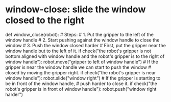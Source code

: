 

# window-close: slide the window closed to the right
def window_close(robot):
    # Steps:
    #  1. Put the gripper to the left of the window handle
    #  2. Start pushing against the window handle to close the window
    #  3. Push the window closed harder
    # First, put the gripper near the window handle but to the left of it.
    if check("the robot's gripper is not bottom aligned with window handle and the robot's gripper is to the right of window handle"):
        robot.move("gripper to left of window handle")
    # If the gripper is near the window handle we can start to push the window
    # closed by moving the gripper right.
    if check("the robot's gripper is near window handle"):
        robot.slide("window right")
    # If the gripper is starting to be in front of the window handle,
    # push harder to close it.
    if check("the robot's gripper is in front of window handle"):
        robot.push("window right harder")